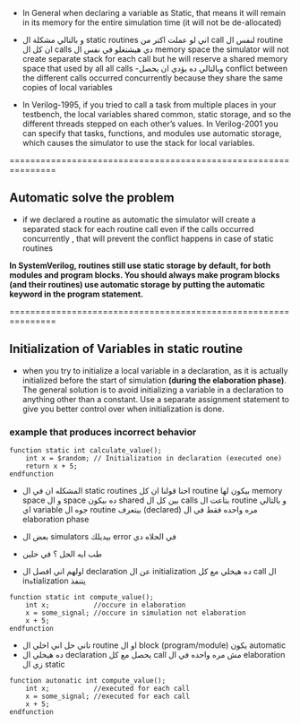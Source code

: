 
- In General when declaring a variable as Static, that means it will remain in its memory for the entire simulation time (it will not be de-allocated)

 - و بالتالي مشكلة ال static routines اني لو عملت اكتر من call لنفس ال routine ان كل ال calls دي هيشتغلو في نفس ال memory space 
the simulator will not create separate stack for each call but he will reserve a shared memory space that used by all all calls 
-وبالتالي ده يؤدي ان يحصل
conflict between the different calls occurred concurrently because they share the same copies of local variables 

- In Verilog-1995, if you tried to call a task from multiple places in your testbench, the local variables shared common, static storage, and so the different threads stepped on each other’s values. In Verilog-2001 you can specify that tasks, functions, and modules use automatic storage, which causes the simulator to use the stack for local variables.


===============================================================
## Automatic solve the problem ##

- if we declared a routine as automatic the simulator will create a separated stack for each routine call even if the calls occurred concurrently , that will prevent the conflict happens in case of static routines


**In SystemVerilog, routines still use static storage by default, for both modules and program blocks. You should always make program blocks (and their routines) use automatic storage by putting the automatic keyword in the program statement.**


===============================================================

## Initialization of Variables in static routine

- when you try to initialize a local variable in a declaration, as it is actually initialized before the start of simulation **(during the elaboration phase)**. The general solution is to avoid initializing a variable in a declaration to anything other than a constant. Use a separate assignment statement to give you better control over when initialization is done.

### example that produces incorrect behavior ###
```
function static int calculate_value(); 
	int x = $random; // Initialization in declaration (executed one)
	return x + 5;
endfunction
```

 - المشكله ان في ال static routines احنا قولنا ان كل routine بيكون لها memory space و ال space ده بيكون shared بين كل ال calls بتاعت ال routine و بالتالي اي variable جوه ال routine بيتعرف (declared) مره واحده فقط في ال elaboration phase
 - بعض ال simulators بيديلك error في الحلاه دي
 

- طب ايه الحل ؟ في حلين 
- اولهم اني افصل ال declaration عن ال initialization  ده هيخلي مع كل call ال inهtialization يتنفذ
```
function static int compute_value();
	int x;           //occure in elaboration
	x = some_signal; //occure in simulation not elaboration
	x + 5;
endfunction
```

- تاني حل اني اخلي ال routine او ال block (program/module) يكون automatic 
- ده هيخلي ال declaration يحصل مع كل call مش مره واحده في ال elaboration زي ال static

```
function autonatic int compute_value();
	int x;           //executed for each call
	x = some_signal; //executed for each call
	x + 5;
endfunction
```
